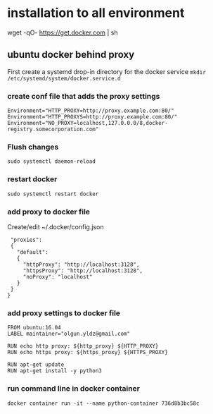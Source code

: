 # installation to all environment
wget -qO- https://get.docker.com | sh

## ubuntu docker behind proxy

First create a systemd drop-in directory for the docker service
``` mkdir /etc/systemd/system/docker.service.d ```

### create conf file that adds the proxy settings 

``` [Service]
Environment="HTTP_PROXY=http://proxy.example.com:80/" 
Environment="HTTP_PROXYS=http://proxy.example.com:80/" 
Environment="NO_PROXY=localhost,127.0.0.0/8,docker-registry.somecorporation.com"
```
### Flush changes

``` sudo systemctl daemon-reload ```

### restart docker

``` sudo systemctl restart docker ```


### add proxy to docker file

Create/edit ~/.docker/config.json

```{
 "proxies":
 {
   "default":
   {
     "httpProxy": "http://localhost:3128",
     "httpsProxy": "http://localhost:3128",
     "noProxy": "localhost"
   }
 }
}

```

### add proxy settings to docker file

```
FROM ubuntu:16.04
LABEL maintainer="olgun.yldz@gmail.com"

RUN echo http proxy: ${http_proxy} ${HTTP_PROXY}
RUN echo https proxy: ${https_proxy} ${HTTPS_PROXY}

RUN apt-get update
RUN apt-get install -y python3
```

### run command line in docker container

```
docker container run -it --name python-container 736d8b3bc58c

```

